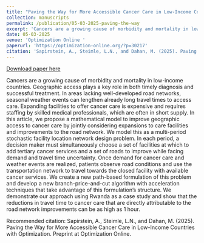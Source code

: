 ```yaml
---
title: "Paving the Way for More Accessible Cancer Care in Low-Income Countries with Optimization"
collection: manuscripts
permalink: /publication/05-03-2025-paving-the-way
excerpt: 'Cancers are a growing cause of morbidity and mortality in low-income countries. Geographic access plays a key role in both timely diagnosis and successful treatment. In areas lacking well-developed road networks, seasonal weather events can lengthen already long travel times to access care. Expanding facilities to offer cancer care is expensive and requires staffing by skilled medical professionals, which are often in short supply. In this article, we propose a mathematical model to improve geographic access to cancer care by jointly considering expansions to care facilities and improvements to the road network. We model this as a multi-period stochastic facility location network design problem. In each period, a decision maker must simultaneously choose a set of facilities at which to add tertiary cancer services and a set of roads to improve while facing demand and travel time uncertainty. Once demand for cancer care and weather events are realized, patients observe road conditions and use the transportation network to travel towards the closed facility with available cancer services. We create a new path-based formulation of this problem and develop a new branch-price-and-cut algorithm with acceleration techniques that take advantage of this formulation’s structure. We demonstrate our approach using Rwanda as a case study and show that the reductions in travel time to cancer care that are directly attributable to the road network improvements can be as high as 1 hour.'
date: 05-03-2025
venue: 'Optimization Online '
paperurl: 'https://optimization-online.org/?p=30217'
citation: 'Sapirstein, A., Steimle, L.N., and Dahan, M. (2025). Paving the Way for More Accessible Cancer Care in Low-Income Countries with Optimization. Preprint at Optimization Online.'
---
```


<a href='https://optimization-online.org/?p=30217'>Download paper here</a>

Cancers are a growing cause of morbidity and mortality in low-income countries. Geographic access plays a key role in both timely diagnosis and successful treatment. In areas lacking well-developed road networks, seasonal weather events can lengthen already long travel times to access care. Expanding facilities to offer cancer care is expensive and requires staffing by skilled medical professionals, which are often in short supply. In this article, we propose a mathematical model to improve geographic access to cancer care by jointly considering expansions to care facilities and improvements to the road network. We model this as a multi-period stochastic facility location network design problem. In each period, a decision maker must simultaneously choose a set of facilities at which to add tertiary cancer services and a set of roads to improve while facing demand and travel time uncertainty. Once demand for cancer care and weather events are realized, patients observe road conditions and use the transportation network to travel towards the closed facility with available cancer services. We create a new path-based formulation of this problem and develop a new branch-price-and-cut algorithm with acceleration techniques that take advantage of this formulation’s structure. We demonstrate our approach using Rwanda as a case study and show that the reductions in travel time to cancer care that are directly attributable to the road network improvements can be as high as 1 hour.

Recommended citation: Sapirstein, A., Steimle, L.N., and Dahan, M. (2025). Paving the Way for More Accessible Cancer Care in Low-Income Countries with Optimization. Preprint at Optimization Online.